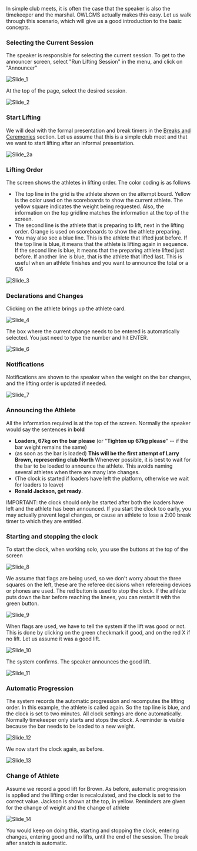 In simple club meets, it is often the case that the speaker is also the timekeeper and the marshal.  OWLCMS actually makes this easy.  Let us walk through this scenario, which will give us a good introduction to the basic concepts.

### Selecting the Current Session

The speaker is responsible for selecting the current session.  To get to the announcer screen, select "Run Lifting Session" in the menu, and click on "Announcer"

![Slide_1](nimg/3100AnnouncingIntro/Slide_1.png)

At the top of the page, select the desired session.

![Slide_2](nimg/3100AnnouncingIntro/Slide_2.png)

### Start Lifting

We will deal with the formal presentation and break timers in the [Breaks and Ceremonies](Breaks) section.  Let us assume that this is a simple club meet and that we want to start lifting after an informal presentation.

![Slide_2a](nimg/3100AnnouncingIntro/Slide_2a.png)

### Lifting Order

The screen shows the athletes in lifting order.  The color coding is as follows

- The top line in the grid is the athlete shown on the attempt board.  Yellow is the color used on the scoreboards to show the current athlete.  The yellow square indicates the weight being requested.  Also, the information on the top gridline matches the information at the top of the screen.
- The second line is the athlete that is preparing to lift, next in the lifting order.  Orange is used on scoreboards to show the athlete preparing.
- You may also see a blue line.  This is the athlete that lifted just before.  If the top line is blue, it means that the athlete is lifting again in sequence.  If the second line is blue, it means that the preparing athlete lifted just before.  If another line is blue, that is the athlete that lifted last.  This is useful when an athlete finishes and you want to announce the total or a 6/6

![Slide_3](nimg/3100AnnouncingIntro/Slide_3.png)

### Declarations and Changes

Clicking on the athlete brings up the athlete card.  

![Slide_4](nimg/3100AnnouncingIntro/Slide_4.png)

The box where the current change needs to be entered is automatically selected.  You just need to type the number and hit ENTER.

![Slide_6](nimg/3100AnnouncingIntro/Slide_6.png)

### Notifications

Notifications are shown to the speaker when the weight on the bar changes, and the lifting order is updated if needed.

![Slide_7](nimg/3100AnnouncingIntro/Slide_7.png)

### Announcing the Athlete

All the information required is at the top of the screen.  Normally the speaker would say the sentences in **bold**

- **Loaders, 67kg on the bar please**    (or "**Tighten up 67kg please**" -- if the bar weight remains the same)
- (as soon as the bar is loaded) **This will be the first attempt of Larry Brown, representing club North**
  Whenever possible, it is best to wait for the bar to be loaded to announce the athlete.  This avoids naming several athletes when there are many late changes. 
- (The clock is started if loaders have left the platform, otherwise we wait for loaders to leave)
- **Ronald Jackson, get ready**.

IMPORTANT: the clock should only be started after both the loaders have left and the athlete has been announced.  If you start the clock too early, you may actually prevent legal changes, or cause an athlete to lose a 2:00 break timer to which they are entitled.

### Starting and stopping the clock

To start the clock, when working solo, you use the buttons at the top of the screen

![Slide_8](nimg/3100AnnouncingIntro/Slide_8.png)

We assume that flags are being used, so we don't worry about the three squares on the left, these are the referee decisions when refereeing devices or phones are used.  The red button is used to stop the clock.   If the athlete puts down the bar before reaching the knees, you can restart it with the green button.

![Slide_9](nimg/3100AnnouncingIntro/Slide_9.png)

When flags are used, we have to tell the system if the lift was good or not.  This is done by clicking on the green checkmark if good, and on the red X if no lift.  Let us assume it was a good lift.

![Slide_10](nimg/3100AnnouncingIntro/Slide_10.png)

The system confirms.  The speaker announces the good lift.

![Slide_11](nimg/3100AnnouncingIntro/Slide_11.png)

### Automatic Progression

The system records the automatic progression and recomputes the lifting order.  In this example, the athlete is called again.  So the top line is blue, and the clock is set to two minutes.  All clock settings are done automatically.  Normally timekeeper only starts and stops the clock.  A reminder is visible because the bar needs to be loaded to a new weight.

![Slide_12](nimg/3100AnnouncingIntro/Slide_12.png)

We now start the clock again, as before.

![Slide_13](nimg/3100AnnouncingIntro/Slide_13.png)

### Change of Athlete

Assume we record a good lift for Brown. As before, automatic progression is applied and the lifting order is recalculated, and the clock is set to the correct value.  Jackson is shown at the top, in yellow.  Reminders are given for the change of weight and the change of athlete

![Slide_14](nimg/3100AnnouncingIntro/Slide_14.png)

You would keep on doing this, starting and stopping the clock, entering changes, entering good and no lifts, until the end of the session.  The break after snatch is automatic.

